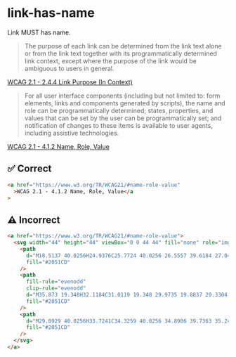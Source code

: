 # link-has-name

Link MUST has name.

> The purpose of each link can be determined from the link text alone or from the link text together with its programmatically determined link context, except where the purpose of the link would be ambiguous to users in general.

[WCAG 2.1 - 2.4.4 Link Purpose (In Context)](https://www.w3.org/TR/WCAG21/#link-purpose-in-context)

> For all user interface components (including but not limited to: form elements, links and components generated by scripts), the name and role can be programmatically determined; states, properties, and values that can be set by the user can be programmatically set; and notification of changes to these items is available to user agents, including assistive technologies.

[WCAG 2.1 - 4.1.2 Name, Role, Value](https://www.w3.org/TR/WCAG21/#name-role-value)

## :white_check_mark: Correct

```html
<a href="https://www.w3.org/TR/WCAG21/#name-role-value"
  >WCAG 2.1 - 4.1.2 Name, Role, Value</a
>
```

## :warning: Incorrect

```html
<a href="https://www.w3.org/TR/WCAG21/#name-role-value">
  <svg width="44" height="44" viewBox="0 0 44 44" fill="none" role="img">
    <path
      d="M18.5137 40.0256H24.9376C25.7724 40.0256 26.5557 39.6184 27.0409 38.9324L39.1913 21.7523H32.7673C31.9326 21.7523 31.1492 22.1595 30.664 22.8455L18.5137 40.0256Z"
      fill="#2051CD"
    />
    <path
      fill-rule="evenodd"
      clip-rule="evenodd"
      d="M35.873 19.348H32.1184C31.0119 19.348 29.9735 19.8837 29.3304 20.7864L15.7265 39.8794C6.85643 38.7471 0 31.1706 0 21.9928C0 12.0335 8.07355 3.95997 18.0328 3.95997C27.0936 3.95997 34.5936 10.6426 35.873 19.348Z"
      fill="#2051CD"
    />
    <path
      d="M29.0929 40.0256H33.7241C34.3259 40.0256 34.8906 39.7363 35.2404 39.2488L44 27.042H39.3688C38.767 27.042 38.2022 27.3312 37.8525 27.8187L29.0929 40.0256Z"
      fill="#2051CD"
    />
  </svg>
</a>
```
